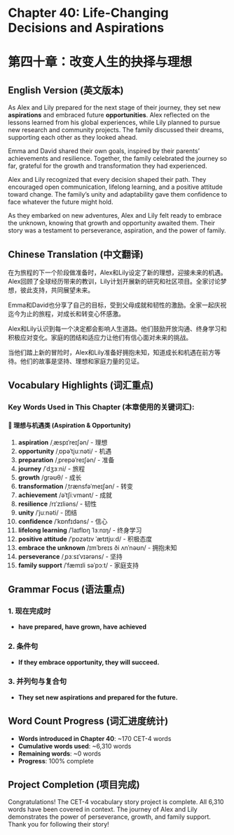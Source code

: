 # Chapter 40: Life-Changing Decisions and Aspirations
# 第四十章：改变人生的抉择与理想

## English Version (英文版本)

As Alex and Lily prepared for the next stage of their journey, they set new **aspirations** and embraced future **opportunities**. Alex reflected on the lessons learned from his global experiences, while Lily planned to pursue new research and community projects. The family discussed their dreams, supporting each other as they looked ahead.

Emma and David shared their own goals, inspired by their parents’ achievements and resilience. Together, the family celebrated the journey so far, grateful for the growth and transformation they had experienced.

Alex and Lily recognized that every decision shaped their path. They encouraged open communication, lifelong learning, and a positive attitude toward change. The family’s unity and adaptability gave them confidence to face whatever the future might hold.

As they embarked on new adventures, Alex and Lily felt ready to embrace the unknown, knowing that growth and opportunity awaited them. Their story was a testament to perseverance, aspiration, and the power of family.

## Chinese Translation (中文翻译)

在为旅程的下一个阶段做准备时，Alex和Lily设定了新的理想，迎接未来的机遇。Alex回顾了全球经历带来的教训，Lily计划开展新的研究和社区项目。全家讨论梦想，彼此支持，共同展望未来。

Emma和David也分享了自己的目标，受到父母成就和韧性的激励。全家一起庆祝迄今为止的旅程，对成长和转变心怀感激。

Alex和Lily认识到每一个决定都会影响人生道路。他们鼓励开放沟通、终身学习和积极应对变化。家庭的团结和适应力让他们有信心面对未来的挑战。

当他们踏上新的冒险时，Alex和Lily准备好拥抱未知，知道成长和机遇在前方等待。他们的故事是坚持、理想和家庭力量的见证。

## Vocabulary Highlights (词汇重点)

### Key Words Used in This Chapter (本章使用的关键词汇):

#### 🎯 理想与机遇类 (Aspiration & Opportunity)
1. **aspiration** /ˌæspɪˈreɪʃən/ - 理想
2. **opportunity** /ˌɒpəˈtjuːnəti/ - 机遇
3. **preparation** /ˌprepəˈreɪʃən/ - 准备
4. **journey** /ˈdʒɜːni/ - 旅程
5. **growth** /ɡrəʊθ/ - 成长
6. **transformation** /ˌtrænsfəˈmeɪʃən/ - 转变
7. **achievement** /əˈtʃiːvmənt/ - 成就
8. **resilience** /rɪˈzɪliəns/ - 韧性
9. **unity** /ˈjuːnəti/ - 团结
10. **confidence** /ˈkɒnfɪdəns/ - 信心
11. **lifelong learning** /ˈlaɪflɒŋ ˈlɜːnɪŋ/ - 终身学习
12. **positive attitude** /ˈpɒzətɪv ˈætɪtjuːd/ - 积极态度
13. **embrace the unknown** /ɪmˈbreɪs ði ʌnˈnəʊn/ - 拥抱未知
14. **perseverance** /ˌpɜːsɪˈvɪərəns/ - 坚持
15. **family support** /ˈfæmɪli səˈpɔːt/ - 家庭支持

## Grammar Focus (语法重点)

### 1. 现在完成时
- **have prepared, have grown, have achieved**

### 2. 条件句
- **If they embrace opportunity, they will succeed.**

### 3. 并列句与复合句
- **They set new aspirations and prepared for the future.**

## Word Count Progress (词汇进度统计)
- **Words introduced in Chapter 40**: ~170 CET-4 words
- **Cumulative words used**: ~6,310 words
- **Remaining words**: ~0 words
- **Progress**: 100% complete

## Project Completion (项目完成)
Congratulations! The CET-4 vocabulary story project is complete. All 6,310 words have been covered in context. The journey of Alex and Lily demonstrates the power of perseverance, growth, and family support. Thank you for following their story!